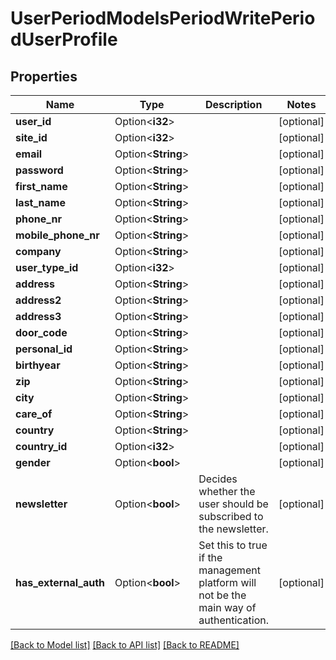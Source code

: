 # UserPeriodModelsPeriodWritePeriodUserProfile

## Properties

Name | Type | Description | Notes
------------ | ------------- | ------------- | -------------
**user_id** | Option<**i32**> |  | [optional]
**site_id** | Option<**i32**> |  | [optional]
**email** | Option<**String**> |  | [optional]
**password** | Option<**String**> |  | [optional]
**first_name** | Option<**String**> |  | [optional]
**last_name** | Option<**String**> |  | [optional]
**phone_nr** | Option<**String**> |  | [optional]
**mobile_phone_nr** | Option<**String**> |  | [optional]
**company** | Option<**String**> |  | [optional]
**user_type_id** | Option<**i32**> |  | [optional]
**address** | Option<**String**> |  | [optional]
**address2** | Option<**String**> |  | [optional]
**address3** | Option<**String**> |  | [optional]
**door_code** | Option<**String**> |  | [optional]
**personal_id** | Option<**String**> |  | [optional]
**birthyear** | Option<**String**> |  | [optional]
**zip** | Option<**String**> |  | [optional]
**city** | Option<**String**> |  | [optional]
**care_of** | Option<**String**> |  | [optional]
**country** | Option<**String**> |  | [optional]
**country_id** | Option<**i32**> |  | [optional]
**gender** | Option<**bool**> |  | [optional]
**newsletter** | Option<**bool**> | Decides whether the user should be subscribed to the newsletter. | [optional]
**has_external_auth** | Option<**bool**> | Set this to true if the management platform will not be the main way of authentication. | [optional]

[[Back to Model list]](../README.md#documentation-for-models) [[Back to API list]](../README.md#documentation-for-api-endpoints) [[Back to README]](../README.md)


